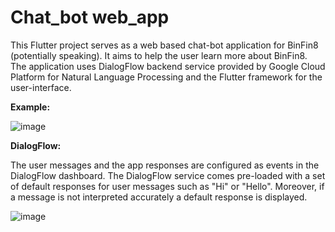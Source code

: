 # Chat_bot web_app

This Flutter project serves as a web based chat-bot application for BinFin8 (potentially speaking). It aims to help the user learn more about BinFin8. The application uses DialogFlow backend service provided by Google Cloud Platform for Natural Language Processing and the Flutter framework for the user-interface.

**Example:**

![image](https://github.com/user-attachments/assets/c26a4942-6a0a-49f5-9d04-94ceabc4fa98)


**DialogFlow:**

The user messages and the app responses are configured as events in the DialogFlow dashboard. The DialogFlow service comes pre-loaded with a set of default responses for user messages such as "Hi" or "Hello". Moreover, if a message is not interpreted accurately a default response is displayed.

![image](https://github.com/user-attachments/assets/aeed74b0-b9f8-4f18-8e5a-f4d104990653)
